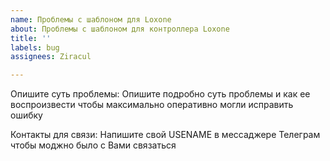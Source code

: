 ```yaml
---
name: Проблемы с шаблоном для Loxone
about: Проблемы с шаблоном для контроллера Loxone
title: ''
labels: bug
assignees: Ziracul

---
```


Опишите суть проблемы: Опишите подробно суть проблемы и как ее воспроизвести чтобы максимально оперативно могли исправить ошибку


Контакты для связи: Напишите свой USENAME в мессаджере Телеграм чтобы моджно было с Вами связаться

